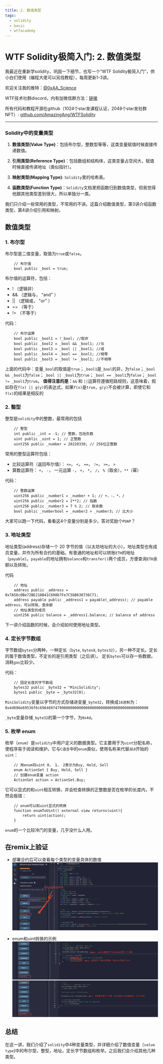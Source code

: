 ```yaml
---
title: 2. 数值类型
tags:
  - solidity
  - basic
  - wtfacademy
---
```


# WTF Solidity极简入门: 2. 数值类型

我最近在重新学solidity，巩固一下细节，也写一个“WTF Solidity极简入门”，供小白们使用（编程大佬可以另找教程），每周更新1-3讲。

欢迎关注我的推特：[@0xAA_Science](https://twitter.com/0xAA_Science)

WTF技术社群discord，内有加微信群方法：[链接](https://discord.gg/5akcruXrsk)

所有代码和教程开源在github（1024个star发课程认证，2048个star发社群NFT）: [github.com/AmazingAng/WTFSolidity](https://github.com/AmazingAng/WTFSolidity)

-----

### Solidity中的变量类型
1. **数值类型(Value Type)**：包括布尔型，整数型等等，这类变量赋值时候直接传递数值。

2. **引用类型(Reference Type)**：包括数组和结构体，这类变量占空间大，赋值时候直接传递地址（类似指针）。

3. **映射类型(Mapping Type)**: `Solidity`里的哈希表。

4. **函数类型(Function Type)**：`Solidity`文档里把函数归到数值类型，但我觉得他跟其他类型差别很大，所以单独分一类。

我们只介绍一些常用的类型，不常用的不讲。这篇介绍数值类型，第3讲介绍函数类型，第4讲介绍引用和映射。

## 数值类型
### 1. 布尔型
布尔型是二值变量，取值为`true`或`false`。
```solidity
    // 布尔值
    bool public _bool = true;
```
布尔值的运算符，包括：

- ! （逻辑非）
- && （逻辑与， "and" ）
- || （逻辑或， "or" ）
- == （等于）
- != （不等于）

代码：
```solidity
    // 布尔运算
    bool public _bool1 = !_bool; //取非
    bool public _bool2 = _bool && _bool1; //与
    bool public _bool3 = _bool || _bool1; //或
    bool public _bool4 = _bool == _bool1; //相等
    bool public _bool5 = _bool != _bool1; //不相等
```
上面的代码中：变量`_bool`的取值是`true`；`_bool1`是`_bool`的非，为`false`；`_bool && _bool1`为`false`；`_bool || _bool1`为`true`；`_bool == _bool1`为`false`；`_bool != _bool1`为`true`。
**值得注意的是：**`&&` 和 `||`运算符遵循短路规则，这意味着，假如存在`f(x) || g(y)`的表达式，如果`f(x)`是`true`，`g(y)`不会被计算，即使它和`f(x)`的结果是相反的

### 2. 整型
整型是`solidity`中的整数，最常用的包括
```solidity
    // 整型
    int public _int = -1; // 整数，包括负数
    uint public _uint = 1; // 正整数
    uint256 public _number = 20220330; // 256位正整数
```
常用的整型运算符包括：

- 比较运算符（返回布尔值）： `<=`， `<`， `==`， `!=`， `>=`， `>` 
- 算数运算符： `+`， `-`， 一元运算 `-`， `+`， `*`， `/`， `%`（取余），`**`（幂）

代码：
```solidity
    // 整数运算
    uint256 public _number1 = _number + 1; // +，-，*，/
    uint256 public _number2 = 2**2; // 指数
    uint256 public _number3 = 7 % 2; // 取余数
    bool public _numberbool = _number2 > _number3; // 比大小
```
大家可以跑一下代码，看看这4个变量分别是多少。答对奖励个`POAP`？

### 3. 地址类型
地址类型(address)存储一个 20 字节的值（以太坊地址的大小）。地址类型也有成员变量，并作为所有合约的基础。有普通的地址和可以转账`ETH`的地址（`payable`）。`payable`的地址拥有`balance`和`transfer()`两个成员，方便查询`ETH`余额以及转账。

代码
```solidity
    // 地址
    address public _address = 0x7A58c0Be72BE218B41C608b7Fe7C5bB630736C71;
    address payable public _address1 = payable(_address); // payable address，可以转账、查余额
    // 地址类型的成员
    uint256 public balance = _address1.balance; // balance of address
```
下一讲介绍函数的时候，会介绍如何使用地址类型。

### 4. 定长字节数组
字节数组`bytes`分两种，一种定长（`byte`, `bytes8`, `bytes32`），另一种不定长。定长的属于数值类型，不定长的是引用类型（之后讲）。
定长`bytes`可以存一些数据，消耗`gas`比较少。

代码：
```solidity
    // 固定长度的字节数组
    bytes32 public _byte32 = "MiniSolidity"; 
    bytes1 public _byte = _byte32[0]; 
```
`MiniSolidity`变量以字节的方式存储进变量`_byte32`，转换成`16进制`为：`0x4d696e69536f6c69646974790000000000000000000000000000000000000000`

`_byte`变量存储`_byte32`的第一个字节，为`0x4d`。

### 5. 枚举 enum
枚举（`enum`）是`solidity`中用户定义的数据类型。它主要用于为`uint`分配名称，使程序易于阅读和维护。它与`C语言`中的`enum`类似，使用名称来代替从`0`开始的`uint`：
```solidity
    // 用enum将uint 0， 1， 2表示为Buy, Hold, Sell
    enum ActionSet { Buy, Hold, Sell }
    // 创建enum变量 action
    ActionSet action = ActionSet.Buy;
```
它可以显式的和`uint`相互转换，并会检查转换的正整数是否在枚举的长度内，不然会报错：
```solidity
    // enum可以和uint显式的转换
    function enumToUint() external view returns(uint){
        return uint(action);
    }
```
`enum`的一个比较冷门的变量，几乎没什么人用。

## 在remix上验证
- 部署合约后可以查看每个类型的变量具体的数值
![2-1.png](./img/2-1.png)
  
- enum和uint转换的示例
![2-2.png](./img/2-2.png)
![2-3.png](./img/2-3.png)
## 总结
在这一讲，我们介绍了`solidity`中4种变量类型，并详细介绍了数值变量（`value type`)中的布尔型，整型，地址，定长字节数组和枚举。之后我们会介绍其他几种类型。

